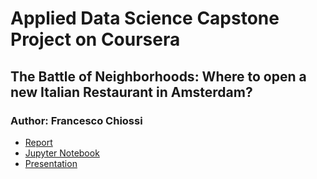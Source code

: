 # Applied Data Science Capstone Project on Coursera
## The Battle of Neighborhoods: Where to open a new Italian Restaurant in Amsterdam?
### Author: Francesco Chiossi

* [Report](Report.md)
* [Jupyter Notebook](Where_to_open_a_new_Italian_Restaurant_in_AMS.ipynb)
* [Presentation](Presentation.pdf)

